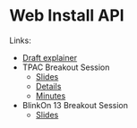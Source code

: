 # Web Install API

Links:

* [Draft explainer](explainer.md)
* TPAC Breakout Session
    * [Slides](tpac-breakout-slides.pdf)
    * [Details](https://www.w3.org/2020/10/TPAC/breakout-schedule.html#web-install)
    * [Minutes](https://www.w3.org/2020/10/27-web-install-minutes.html)
* BlinkOn 13 Breakout Session
    * [Slides](tpac-breakout-slides.pdf)
